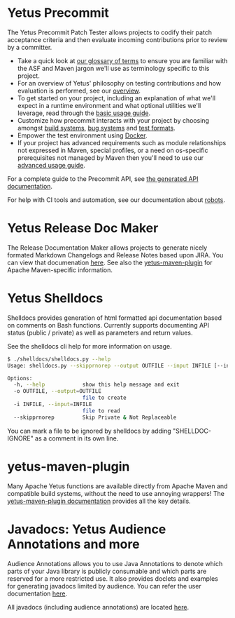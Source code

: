 <!---
  Licensed to the Apache Software Foundation (ASF) under one
  or more contributor license agreements.  See the NOTICE file
  distributed with this work for additional information
  regarding copyright ownership.  The ASF licenses this file
  to you under the Apache License, Version 2.0 (the
  "License"); you may not use this file except in compliance
  with the License.  You may obtain a copy of the License at

    http://www.apache.org/licenses/LICENSE-2.0

  Unless required by applicable law or agreed to in writing,
  software distributed under the License is distributed on an
  "AS IS" BASIS, WITHOUT WARRANTIES OR CONDITIONS OF ANY
  KIND, either express or implied.  See the License for the
  specific language governing permissions and limitations
  under the License.
-->

# Yetus Precommit

The Yetus Precommit Patch Tester allows projects to codify their patch acceptance criteria and then evaluate incoming contributions prior to review by a committer.

* Take a quick look at [our glossary of terms](precommit-glossary) to ensure you are familiar with the ASF and Maven jargon we'll use as terminology specific to this project.
* For an overview of Yetus' philosophy on testing contributions and how evaluation is performed, see our [overview](precommit-architecture).
* To get started on your project, including an explanation of what we'll expect in a runtime environment and what optional utilities we'll leverage, read through the [basic usage guide](precommit-basic).
* Customize how precommit interacts with your project by choosing amongst [build systems](precommit-buildtools), [bug systems](precommit-bugsystems) and [test formats](precommit-testformats).
* Empower the test environment using [Docker](precommit-docker).
* If your project has advanced requirements such as module relationships not expressed in Maven, special profiles, or a need on os-specific prerequisites not managed by Maven then you'll need to use our [advanced usage guide](precommit-advanced).

For a complete guide to the Precommit API, see [the generated API documentation](precommit-apidocs/).

For help with CI tools and automation, see our documentation about [robots](precommit-robots).

# Yetus Release Doc Maker

The Release Documentation Maker allows projects to generate nicely formated Markdown Changelogs and Release Notes based upon JIRA. You can view that
documenation [here](releasedocmaker). See also the [yetus-maven-plugin](#yetus-maven-plugin) for Apache Maven-specific information.

# Yetus Shelldocs

Shelldocs provides generation of html formatted api documentation based on comments on Bash functions. Currently supports documenting API status (public / private) as well as parameters and return values.

See the shelldocs cli help for more information on usage.

```bash
$ ./shelldocs/shelldocs.py --help
Usage: shelldocs.py --skipprnorep --output OUTFILE --input INFILE [--input INFILE ...]

Options:
  -h, --help            show this help message and exit
  -o OUTFILE, --output=OUTFILE
                        file to create
  -i INFILE, --input=INFILE
                        file to read
  --skipprnorep         Skip Private & Not Replaceable
```

You can mark a file to be ignored by shelldocs by adding "SHELLDOC-IGNORE" as a comment in its own line.

# yetus-maven-plugin

Many Apache Yetus functions are available directly from Apache Maven and compatible build systems, without the need to use annoying wrappers!  The [yetus-maven-plugin documentation](yetus-maven-plugin/) provides all the key details.

# Javadocs: Yetus Audience Annotations and more

Audience Annotations allows you to use Java Annotations to denote which parts of your Java library is publicly consumable and which parts are reserved for a more restricted use. It also provides doclets and examples for generating javadocs limited by audience.
You can refer the user documentation [here](interface-classification).

All javadocs (including audience annotations) are located [here](javadocs/).
